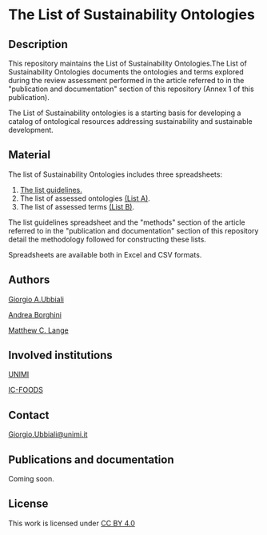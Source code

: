 # The List of Sustainability Ontologies

## Description

This repository maintains the List of Sustainability Ontologies.The List of Sustainability Ontologies documents the ontologies and terms explored during the review assessment performed in the article referred to in the "publication and documentation" section of this repository (Annex 1 of this publication).

The List of Sustainability ontologies is a starting basis for developing a catalog of ontological resources addressing sustainability and sustainable development.


## Material

The list of Sustainability Ontologies includes three spreadsheets: 

1) [The list guidelines.](https://github.com/gioUbbiali/The-List-of-Sustainability-Ontologies/tree/main/List%20guidelines)
2) The list of assessed ontologies [(List A)](https://github.com/gioUbbiali/The-List-of-Sustainability-Ontologies/tree/main/List%20A).
3) The list of assessed terms [(List B)](https://github.com/gioUbbiali/The-List-of-Sustainability-Ontologies/tree/main/LIst%20B).

The list guidelines spreadsheet and the "methods" section of the article referred to in the "publication and documentation" section of this repository detail the methodology followed for constructing these lists.

Spreadsheets are available both in Excel and CSV formats.


## Authors

[Giorgio A.Ubbiali](https://orcid.org/0000-0001-7872-1770)

[Andrea Borghini](https://orcid.org/0000-0002-2239-1482)

[Matthew C. Lange](https://orcid.org/0000-0002-6148-7962)


## Involved institutions

[UNIMI](https://www.unimi.it/it)

[IC-FOODS](https://www.ic-foods.org/)


## Contact

Giorgio.Ubbiali@unimi.it


## Publications and documentation

Coming soon.


## License
This work is licensed under [CC BY 4.0 ](https://creativecommons.org/licenses/by/4.0/)
